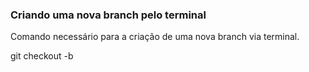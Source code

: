 ### Criando uma nova branch pelo terminal

Comando necessário para a criação de uma nova branch via terminal.

git checkout -b <nomedabranch>

